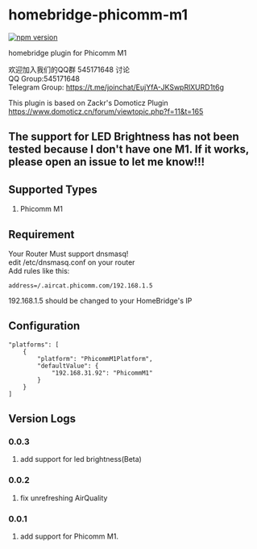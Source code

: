 # homebridge-phicomm-m1

[![npm version](https://badge.fury.io/js/homebridge-phicomm-m1.svg)](https://badge.fury.io/js/homebridge-phicomm-m1)

homebridge plugin for Phicomm M1
  
欢迎加入我们的QQ群 545171648 讨论  
QQ Group:545171648  
Telegram Group: https://t.me/joinchat/EujYfA-JKSwpRlXURD1t6g  

This plugin is based on Zackr's Domoticz Plugin  
https://www.domoticz.cn/forum/viewtopic.php?f=11&t=165  

## The support for LED Brightness has not been tested because I don't have one M1. If it works, please open an issue to let me know!!!

## Supported Types
1. Phicomm M1

## Requirement  
Your Router Must support dnsmasq!  
edit /etc/dnsmasq.conf on your router  
Add rules like this:
```
address=/.aircat.phicomm.com/192.168.1.5
```
192.168.1.5 should be changed to your HomeBridge's IP

## Configuration
```
"platforms": [
    {
        "platform": "PhicommM1Platform",
        "defaultValue": {
            "192.168.31.92": "PhicommM1"
        }
    }
]
```

## Version Logs 
### 0.0.3
1. add support for led brightness(Beta)
### 0.0.2
1. fix unrefreshing AirQuality
### 0.0.1
1. add support for Phicomm M1.
